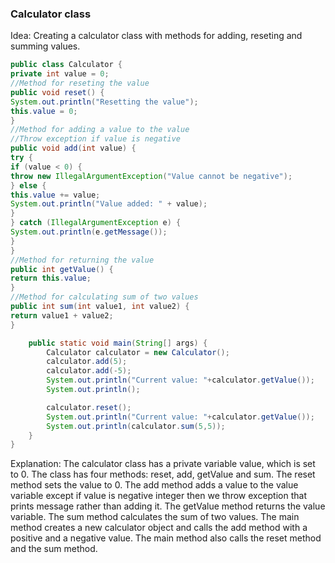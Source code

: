 ### Calculator class

Idea: Creating a calculator class with methods for adding, reseting and summing values.


```Java
public class Calculator {
private int value = 0;
//Method for reseting the value
public void reset() {
System.out.println("Resetting the value");
this.value = 0;
}
//Method for adding a value to the value
//Throw exception if value is negative
public void add(int value) {
try {
if (value < 0) {
throw new IllegalArgumentException("Value cannot be negative");
} else {
this.value += value;
System.out.println("Value added: " + value);
}
} catch (IllegalArgumentException e) {
System.out.println(e.getMessage());
}
}
//Method for returning the value
public int getValue() {
return this.value;
}
//Method for calculating sum of two values
public int sum(int value1, int value2) {
return value1 + value2;
}

    public static void main(String[] args) {
        Calculator calculator = new Calculator();
        calculator.add(5);
        calculator.add(-5);
        System.out.println("Current value: "+calculator.getValue());
        System.out.println();

        calculator.reset();
        System.out.println("Current value: "+calculator.getValue());
        System.out.println(calculator.sum(5,5));
    }
}
```
Explanation: The calculator class has a private variable value,
which is set to 0. The class has four methods: reset, add, getValue and sum.
The reset method sets the value to 0.
The add method adds a value to the value variable except
if value is negative integer then we throw exception that
prints message rather than adding it.
The getValue method returns the value variable.
The sum method calculates the sum of two values.
The main method creates a new calculator object and calls
the add method with a positive and a negative value.
The main method also calls the reset method and the sum method.
